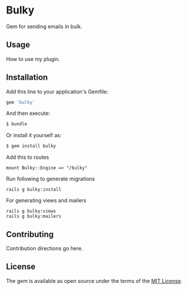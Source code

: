 # Bulky
Gem for sending emails in bulk.

## Usage
How to use my plugin.

## Installation
Add this line to your application's Gemfile:

```ruby
gem 'bulky'
```

And then execute:
```bash
$ bundle
```

Or install it yourself as:
```bash
$ gem install bulky
```
Add this to routes
```
mount Bulky::Engine => "/bulky"
```
Run following to generate migrations

```
rails g bulky:install
```

For generating views and mailers
```
rails g bulky:views
rails g bulky:mailers
```


## Contributing
Contribution directions go here.

## License
The gem is available as open source under the terms of the [MIT License](http://opensource.org/licenses/MIT).
